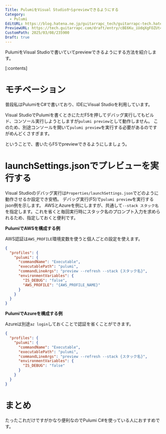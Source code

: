 ```yaml
---
Title: PulumiをVisual Studioからpreviewできるようにする
Category:
  - Pulumi
EditURL: https://blog.hatena.ne.jp/guitarrapc_tech/guitarrapc-tech.hatenablog.com/atom/entry/6802418398335471078
PreviewURL: https://tech.guitarrapc.com/draft/entry/cBE6Ku_iUdqXgFOZUt4KsBjzHjI
CustomPath: 2025/03/08/235900
Draft: true
---
```


PulumiをVisual Studioで書いていてpreviewできるようにする方法を紹介します。

[:contents]

# モチベーション

普段私はPulumiをC#で書いており、IDEにVisual Studioを利用しています。

Visual StudioでPulumiを書くときにただF5を押してデバッグ実行してもビルド、コンソール実行しようとしますが`pulumi preview`として動作しません。
このため、別途コンソールを開いて`pulumi preview`を実行する必要があるのですがめんどくさすぎます。

ということで、書いたらF5でpreviewできるようにしましょう。

# launchSettings.jsonでプレビューを実行する

Visual Studioのデバッグ実行は`Properties/launchSettings.json`でどのように動作させるか設定でき安栖。
デバッグ実行(F5)で`pulumi preview`を実行するjson例を示します。
AWSとAzureを例にしますが、共通して`--stack スタック名`を指定します。これを省くと毎回実行時にスタック名のプロンプト入力を求められるため、指定しておくと便利です。

**PulumiでAWSを構成する例**

AWS認証は`AWS_PROFILE`環境変数を使うと個人ごとの設定を使えます。

```json
{
  "profiles": {
    "pulumi": {
      "commandName": "Executable",
      "executablePath": "pulumi",
      "commandLineArgs": "preview --refresh --stack {スタック名}",
      "environmentVariables": {
        "IS_DEBUG": "false",
        "AWS_PROFILE": "{AWS_PROFILE_NAME}"
      }
    }
  }
}
```

**PulumiでAzureを構成する例**

Azureは別途`az login`しておくことで認証を省くことができます。

```json
{
  "profiles": {
    "pulumi": {
      "commandName": "Executable",
      "executablePath": "pulumi",
      "commandLineArgs": "preview --refresh --stack {スタック名}",
      "environmentVariables": {
        "IS_DEBUG": "false"
      }
    }
  }
}
```

# まとめ

たったこれだけですがかなり便利なのでPulumi C#を使っている人におすすめです。
